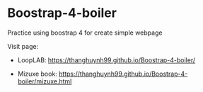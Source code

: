# Boostrap-4-boiler
Practice using boostrap 4 for create simple webpage

Visit page:

- LoopLAB: https://thanghuynh99.github.io/Boostrap-4-boiler/

- Mizuxe book: https://thanghuynh99.github.io/Boostrap-4-boiler/mizuxe.html
